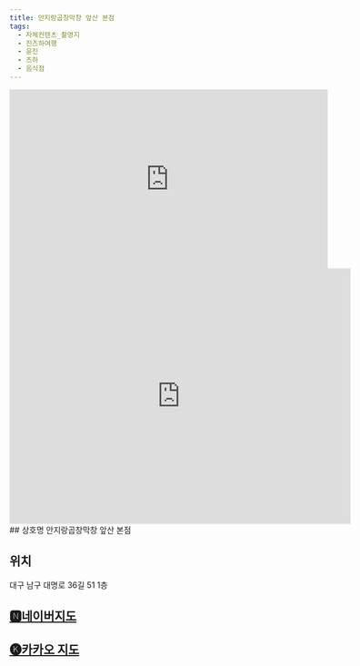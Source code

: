 ```yaml
---
title: 안지랑곱창막창 앞산 본점
tags:
  - 자체컨텐츠_촬영지
  - 진즈하여행
  - 윤진
  - 즈하
  - 음식점
---
```

<iframe width="560" height="315" src="https://www.youtube.com/embed/plWWli77fes?si=EXPhFhgezmHX-BcF" title="YouTube video player" frameborder="0" allow="accelerometer; autoplay; clipboard-write; encrypted-media; gyroscope; picture-in-picture; web-share" referrerpolicy="strict-origin-when-cross-origin" allowfullscreen></iframe>

<iframe src="https://www.google.com/maps/embed?pb=!1m18!1m12!1m3!1d1571.1942270349741!2d128.57262802416506!3d35.83754001787236!2m3!1f0!2f0!3f0!3m2!1i1024!2i768!4f13.1!3m3!1m2!1s0x3565e30039dc6c77%3A0xeb96eb089af5ee72!2z7JWI7KeA656R6rOx7LC966eJ7J6lIOyngeyYgeuzuOygkA!5e0!3m2!1sko!2skr!4v1741356317854!5m2!1sko!2skr" width="600" height="450" style="border:0;" allowfullscreen="" loading="lazy" referrerpolicy="no-referrer-when-downgrade"></iframe>
## 상호명
안지랑곱창막창 앞산 본점

## 위치
대구 남구 대명로 36길 51 1층


## [🅽네이버지도](https://naver.me/F42HVscR)

## [🅚카카오 지도](https://place.map.kakao.com/1319856870)